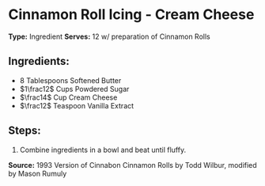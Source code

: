 # Cinnamon Roll Icing - Cream Cheese

**Type:** Ingredient
**Serves:** 12 w/ preparation of Cinnamon Rolls

## Ingredients:
- 8 Tablespoons Softened Butter
- $1\frac12$ Cups Powdered Sugar
- $\frac14$ Cup Cream Cheese
- $\frac12$ Teaspoon Vanilla Extract

## Steps:
1. Combine ingredients in a bowl and beat until fluffy.

**Source:** 1993 Version of Cinnabon Cinnamon Rolls by Todd Wilbur, modified by Mason Rumuly